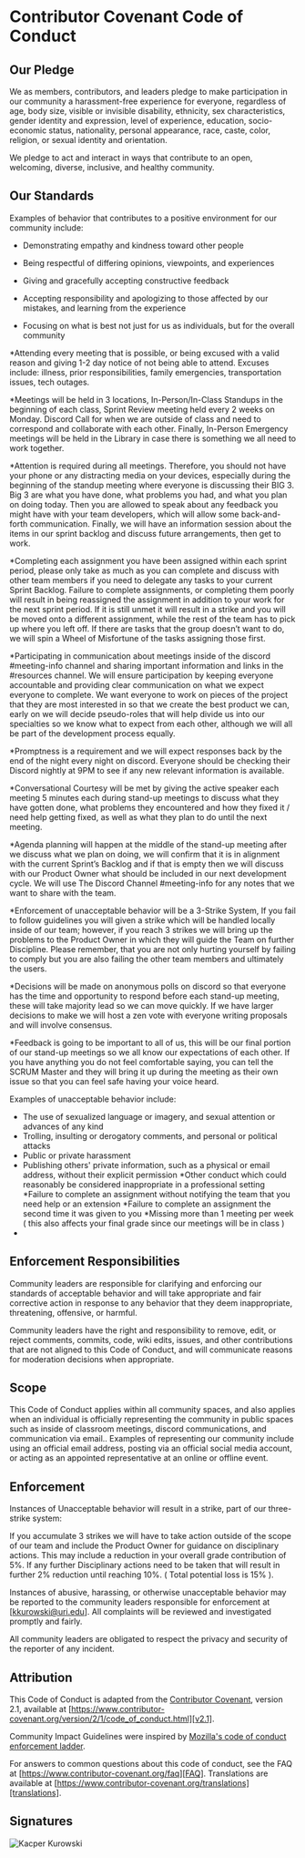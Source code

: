 # Contributor Covenant Code of Conduct

## Our Pledge

We as members, contributors, and leaders pledge to make participation in our
community a harassment-free experience for everyone, regardless of age, body
size, visible or invisible disability, ethnicity, sex characteristics, gender
identity and expression, level of experience, education, socio-economic status,
nationality, personal appearance, race, caste, color, religion, or sexual
identity and orientation.

We pledge to act and interact in ways that contribute to an open, welcoming,
diverse, inclusive, and healthy community.

## Our Standards

Examples of behavior that contributes to a positive environment for our
community include:

* Demonstrating empathy and kindness toward other people
* Being respectful of differing opinions, viewpoints, and experiences
* Giving and gracefully accepting constructive feedback
* Accepting responsibility and apologizing to those affected by our mistakes,
  and learning from the experience

* Focusing on what is best not just for us as individuals, but for the overall
  community

*Attending every meeting that is possible, or being excused with a valid reason and giving 1-2 day notice of not being able to attend. Excuses include: illness, prior responsibilities, family emergencies, transportation issues, tech outages. 

*Meetings will be held in 3 locations, In-Person/In-Class Standups in the beginning of each class, Sprint Review meeting held every 2 weeks on Monday. Discord Call for when we are outside of class and need to correspond and collaborate with each other. Finally, In-Person Emergency meetings will be held in the Library in case there is something we all need to work together.

*Attention is required during all meetings. Therefore, you should not have your phone or any distracting media on your devices, especially during the beginning of the standup meeting where everyone is discussing their BIG 3. Big 3 are what you have done, what problems you had, and what you plan on doing today. Then you are allowed to speak about any feedback you might have with your team developers, which will allow some back-and-forth communication. Finally, we will have an information session about the items in our sprint backlog and discuss future arrangements, then get to work.

*Completing each assignment you have been assigned within each sprint period, please only take as much as you can complete and discuss with other team members if you need to delegate any tasks to your current Sprint Backlog. Failure to complete assignments, or completing them poorly will result in being reassigned the assignment in addition to your work for the next sprint period. If it is still unmet it will result in a strike and you will be moved onto a different assignment, while the rest of the team has to pick up where you left off. If there are tasks that the group doesn’t want to do, we will spin a Wheel of Misfortune of the tasks assigning those first.

*Participating in communication about meetings inside of the discord #meeting-info channel and sharing important information and links in the #resources channel. We will ensure participation by keeping everyone accountable and providing clear communication on what we expect everyone to complete. We want everyone to work on pieces of the project that they are most interested in so that we create the best product we can, early on we will decide pseudo-roles that will help divide us into our specialties so we know what to expect from each other, although we will all be part of the development process equally.

*Promptness is a requirement and we will expect responses back by the end of the night every night on discord. Everyone should be checking their Discord nightly at 9PM to see if any new relevant information is available.

*Conversational Courtesy will be met by giving the active speaker each meeting 5 minutes each during stand-up meetings to discuss what they have gotten done, what problems they encountered and how they fixed it / need help getting fixed, as well as what they plan to do until the next meeting. 

*Agenda planning will happen at the middle of the stand-up meeting after we discuss what we plan on doing, we will confirm that it is in alignment with the current Sprint’s Backlog and if that is empty then we will discuss with our Product Owner what should be included in our next development cycle. We will use The Discord Channel #meeting-info for any notes that we want to share with the team.

*Enforcement of unacceptable behavior will be a 3-Strike System, If you fail to follow guidelines you will given a strike which will be handled locally inside of our team; however, if you reach 3 strikes we will bring up the problems to the Product Owner in which they will guide the Team on further Discipline. Please remember, that you are not only hurting yourself by failing to comply but you are also failing the other team members and ultimately the users.

*Decisions will be made on anonymous polls on discord so that everyone has the time and opportunity to respond before each stand-up meeting, these will take majority lead so we can move quickly. If we have larger decisions to make we will host a zen vote with everyone writing proposals and will involve consensus. 

*Feedback is going to be important to all of us, this will be our final portion of our stand-up meetings so we all know our expectations of each other. If you have anything you do not feel comfortable saying, you can tell the SCRUM Master and they will bring it up during the meeting as their own issue so that you can feel safe having your voice heard.


Examples of unacceptable behavior include:

* The use of sexualized language or imagery, and sexual attention or advances of
  any kind
* Trolling, insulting or derogatory comments, and personal or political attacks
* Public or private harassment
* Publishing others' private information, such as a physical or email address,
  without their explicit permission
*Other conduct which could reasonably be considered inappropriate in a
 professional setting
*Failure to complete an assignment without notifying the team that you need help or an extension
*Failure to complete an assignment the second time it was given to you
*Missing more than 1 meeting per week ( this also affects your final grade since our meetings will be in class )
*

## Enforcement Responsibilities

Community leaders are responsible for clarifying and enforcing our standards of
acceptable behavior and will take appropriate and fair corrective action in
response to any behavior that they deem inappropriate, threatening, offensive,
or harmful.

Community leaders have the right and responsibility to remove, edit, or reject
comments, commits, code, wiki edits, issues, and other contributions that are
not aligned to this Code of Conduct, and will communicate reasons for moderation
decisions when appropriate.

## Scope

This Code of Conduct applies within all community spaces, and also applies when
an individual is officially representing the community in public spaces such as inside of classroom meetings, discord communications, and communication via email..
Examples of representing our community include using an official email address,
posting via an official social media account, or acting as an appointed
representative at an online or offline event.

## Enforcement


Instances of Unacceptable behavior will result in a strike, part of our three-strike system:

If you accumulate 3 strikes we will have to take action outside of the scope of our team and include the Product Owner for guidance on disciplinary actions. This may include a reduction in your overall grade contribution of 5%. If any further Disciplinary actions need to be taken that will result in further 2% reduction until reaching 10%. ( Total potential loss is 15% ).

Instances of abusive, harassing, or otherwise unacceptable behavior may be
reported to the community leaders responsible for enforcement at
[kkurowski@uri.edu].
All complaints will be reviewed and investigated promptly and fairly.

All community leaders are obligated to respect the privacy and security of the
reporter of any incident.

## Attribution

This Code of Conduct is adapted from the [Contributor Covenant][homepage],
version 2.1, available at
[https://www.contributor-covenant.org/version/2/1/code_of_conduct.html][v2.1].

Community Impact Guidelines were inspired by
[Mozilla's code of conduct enforcement ladder][Mozilla CoC].

For answers to common questions about this code of conduct, see the FAQ at
[https://www.contributor-covenant.org/faq][FAQ]. Translations are available at
[https://www.contributor-covenant.org/translations][translations].

[homepage]: https://www.contributor-covenant.org
[v2.1]: https://www.contributor-covenant.org/version/2/1/code_of_conduct.html
[Mozilla CoC]: https://github.com/mozilla/diversity
[FAQ]: https://www.contributor-covenant.org/faq
[translations]: https://www.contributor-covenant.org/translations

## Signatures
![Kacper Kurowski](https://github.com/Kacperkur/SafeNest/blob/main/src/IMG_6777.jpeg)

